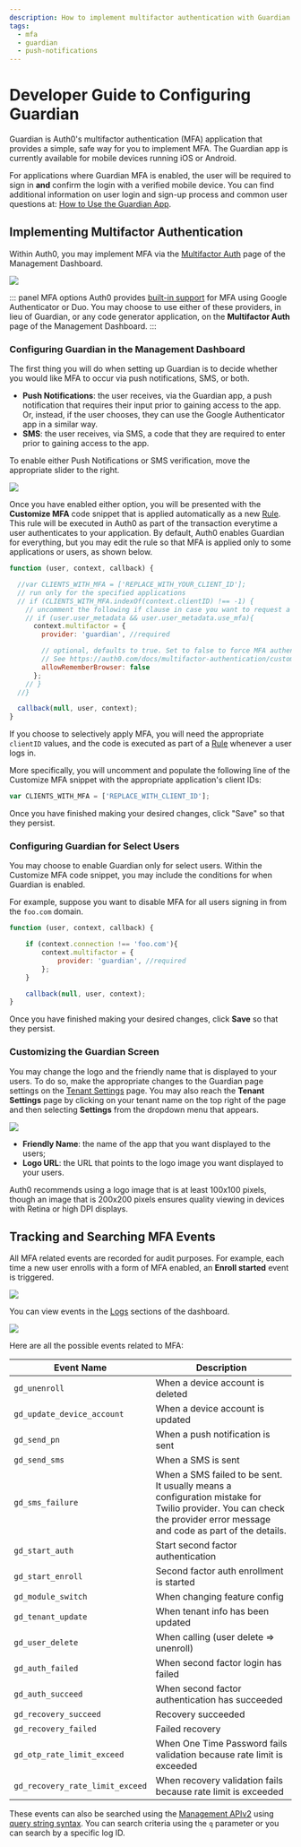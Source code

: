 ```yaml
---
description: How to implement multifactor authentication with Guardian.
tags:
  - mfa
  - guardian
  - push-notifications
---
```


# Developer Guide to Configuring Guardian

Guardian is Auth0's multifactor authentication (MFA) application that provides a simple, safe way for you to implement MFA. The Guardian app is currently available for mobile devices running iOS or Android.

For applications where Guardian MFA is enabled, the user will be required to sign in **and** confirm the login with a verified mobile device. You can find additional information on user login and sign-up process and common user questions at: [How to Use the Guardian App](/multifactor-authentication/guardian/user-guide).

## Implementing Multifactor Authentication

Within Auth0, you may implement MFA via the [Multifactor Auth](${manage_url}/#/guardian) page of the Management Dashboard.

![](/media/articles/mfa/guardian-dashboard.png)

::: panel MFA options
Auth0 provides [built-in support](/multifactor-authentication) for MFA using Google Authenticator or Duo. You may choose to use either of these providers, in lieu of Guardian, or any code generator application, on the **Multifactor Auth** page of the Management Dashboard.
:::

### Configuring Guardian in the Management Dashboard

The first thing you will do when setting up Guardian is to decide whether you would like MFA to occur via push notifications, SMS, or both.

* **Push Notifications**: the user receives, via the Guardian app, a push notification that requires their input prior to gaining access to the app. Or, instead, if the user chooses, they can use the Google Authenticator app in a similar way.
* **SMS**: the user receives, via SMS, a code that they are required to enter prior to gaining access to the app.

To enable either Push Notifications or SMS verification, move the appropriate slider to the right.

![](/media/articles/mfa/guardian-both.png)

Once you have enabled either option, you will be presented with the **Customize MFA** code snippet that is applied automatically as a new [Rule](/rules). This rule will be executed in Auth0 as part of the transaction everytime a user authenticates to your application. By default, Auth0 enables Guardian for everything, but you may edit the rule so that MFA is applied only to some applications or users, as shown below.


```js
function (user, context, callback) {

  //var CLIENTS_WITH_MFA = ['REPLACE_WITH_YOUR_CLIENT_ID'];
  // run only for the specified applications
  // if (CLIENTS_WITH_MFA.indexOf(context.clientID) !== -1) {
    // uncomment the following if clause in case you want to request a second factor only from user's that have user_metadata.use_mfa === true
    // if (user.user_metadata && user.user_metadata.use_mfa){
      context.multifactor = {
        provider: 'guardian', //required

        // optional, defaults to true. Set to false to force MFA authentication every time.
        // See https://auth0.com/docs/multifactor-authentication/custom#change-the-frequency-of-authentication-requests for details
        allowRememberBrowser: false
      };
    // }
  //}

  callback(null, user, context);
}
```

If you choose to selectively apply MFA, you will need the appropriate `clientID` values, and the code is executed as part of a [Rule](/rules) whenever a user logs in.

More specifically, you will uncomment and populate the following line of the Customize MFA snippet with the appropriate application's client IDs:

```js
var CLIENTS_WITH_MFA = ['REPLACE_WITH_CLIENT_ID'];
```

Once you have finished making your desired changes, click "Save" so that they persist.

### Configuring Guardian for Select Users

You may choose to enable Guardian only for select users. Within the Customize MFA code snippet, you may include the conditions for when Guardian is enabled.

For example, suppose you want to disable MFA for all users signing in from the `foo.com` domain.


```js
function (user, context, callback) {

    if (context.connection !== 'foo.com'){
        context.multifactor = {
            provider: 'guardian', //required
        };
    }

    callback(null, user, context);
}
```

Once you have finished making your desired changes, click **Save** so that they persist.

### Customizing the Guardian Screen

You may change the logo and the friendly name that is displayed to your users. To do so, make the appropriate changes to the Guardian page settings on the [Tenant Settings](${manage_url}/#/tenant) page. You may also reach the **Tenant Settings** page by clicking on your tenant name on the top right of the page and then selecting **Settings** from the dropdown menu that appears.

![](/media/articles/mfa/guardian-logo-and-name-settings.png)

* **Friendly Name**: the name of the app that you want displayed to the users;
* **Logo URL**: the URL that points to the logo image you want displayed to your users.

Auth0 recommends using a logo image that is at least 100x100 pixels, though an image that is 200x200 pixels ensures quality viewing in devices with Retina or high DPI displays.

## Tracking and Searching MFA Events

All MFA related events are recorded for audit purposes. For example, each time a new user enrolls with a form of MFA enabled, an **Enroll started** event is triggered.

![](/media/articles/mfa/log-example.png)

You can view events in the [Logs](${manage_url}/#/logs) sections of the dashboard.

![](/media/articles/mfa/logs.png)

Here are all the possible events related to MFA:

| Event Name  | Description |
| --- | --- |
| `gd_unenroll` | When a device account is deleted |
| `gd_update_device_account` | When a device account is updated |
| `gd_send_pn` | When a push notification is sent |
| `gd_send_sms` | When a SMS is sent |
| `gd_sms_failure` | When a SMS failed to be sent. It usually means a configuration mistake for Twilio provider. You can check the provider error message and code as part of the details. |
| `gd_start_auth` | Start second factor authentication  |
| `gd_start_enroll` | Second factor auth enrollment is started |
| `gd_module_switch` | When changing feature config |
| `gd_tenant_update` | When tenant info has been updated |
| `gd_user_delete` | When calling (user delete => unenroll) |
| `gd_auth_failed` | When second factor login has failed |
| `gd_auth_succeed` | When second factor authentication has succeeded |
| `gd_recovery_succeed` | Recovery succeeded |
| `gd_recovery_failed` | Failed recovery |
| `gd_otp_rate_limit_exceed` | When One Time Password fails validation because rate limit is exceeded |
| `gd_recovery_rate_limit_exceed` | When recovery validation fails because rate limit is exceeded |

These events can also be searched using the [Management APIv2](/api/management/v2#!/Logs) using [query string syntax](/api/management/v2/query-string-syntax). You can search  criteria using the `q` parameter or you can search by a specific log ID.
